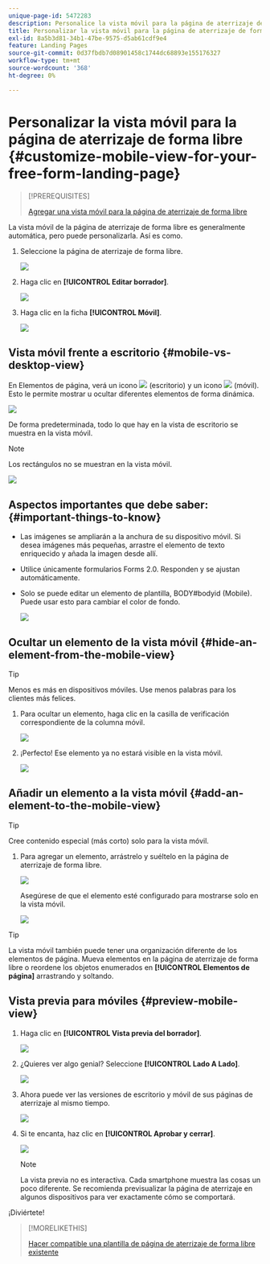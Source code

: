 ```yaml
---
unique-page-id: 5472283
description: Personalice la vista móvil para la página de aterrizaje de forma libre - Documentos de Marketo - Documentación del producto
title: Personalizar la vista móvil para la página de aterrizaje de forma libre
exl-id: 8a5b3d81-34b1-47be-9575-d5ab61cdf9e4
feature: Landing Pages
source-git-commit: 0d37fbdb7d08901458c1744dc68893e155176327
workflow-type: tm+mt
source-wordcount: '368'
ht-degree: 0%

---
```


# Personalizar la vista móvil para la página de aterrizaje de forma libre {#customize-mobile-view-for-your-free-form-landing-page}

>[!PREREQUISITES]
>
>[Agregar una vista móvil para la página de aterrizaje de forma libre](/help/marketo/product-docs/demand-generation/landing-pages/free-form-landing-pages/add-a-mobile-view-for-your-free-form-landing-page.md)

La vista móvil de la página de aterrizaje de forma libre es generalmente automática, pero puede personalizarla. Así es como.

1. Seleccione la página de aterrizaje de forma libre.

   ![](assets/selectlandingapge.jpg)

1. Haga clic en **[!UICONTROL Editar borrador]**.

   ![](assets/image2015-1-22-18-3a33-3a12.png)

1. Haga clic en la ficha **[!UICONTROL Móvil]**.

   ![](assets/image2015-1-22-18-3a31-3a40.png)

## Vista móvil frente a escritorio {#mobile-vs-desktop-view}

En Elementos de página, verá un icono ![](assets/image2015-1-22-18-3a39-3a53.png) (escritorio) y un icono ![](assets/image2015-1-22-18-3a40-3a31.png) (móvil). Esto le permite mostrar u ocultar diferentes elementos de forma dinámica.

![](assets/image2015-5-21-15-3a9-3a34.png)

De forma predeterminada, todo lo que hay en la vista de escritorio se muestra en la vista móvil.

>[!NOTE]
>
>Los rectángulos no se muestran en la vista móvil.

![](assets/image2015-5-21-15-3a12-3a2.png)

## Aspectos importantes que debe saber: {#important-things-to-know}

* Las imágenes se ampliarán a la anchura de su dispositivo móvil. Si desea imágenes más pequeñas, arrastre el elemento de texto enriquecido y añada la imagen desde allí.
* Utilice únicamente formularios Forms 2.0. Responden y se ajustan automáticamente.
* Solo se puede editar un elemento de plantilla, BODY#bodyid (Mobile). Puede usar esto para cambiar el color de fondo.

  ![](assets/image2015-5-21-15-3a15-3a47.png)

## Ocultar un elemento de la vista móvil {#hide-an-element-from-the-mobile-view}

>[!TIP]
>
>Menos es más en dispositivos móviles. Use menos palabras para los clientes más felices.

1. Para ocultar un elemento, haga clic en la casilla de verificación correspondiente de la columna móvil.

   ![](assets/image2015-5-21-15-3a28-3a17.png)

1. ¡Perfecto! Ese elemento ya no estará visible en la vista móvil.

   ![](assets/image2015-5-21-15-3a30-3a17.png)

## Añadir un elemento a la vista móvil {#add-an-element-to-the-mobile-view}

>[!TIP]
>
>Cree contenido especial (más corto) solo para la vista móvil.

1. Para agregar un elemento, arrástrelo y suéltelo en la página de aterrizaje de forma libre.

   ![](assets/image2015-5-21-15-3a32-3a22.png)

   Asegúrese de que el elemento esté configurado para mostrarse solo en la vista móvil.

   ![](assets/image2015-5-21-15-3a35-3a29.png)

>[!TIP]
>
>La vista móvil también puede tener una organización diferente de los elementos de página. Mueva elementos en la página de aterrizaje de forma libre o reordene los objetos enumerados en **[!UICONTROL Elementos de página]** arrastrando y soltando.

## Vista previa para móviles {#preview-mobile-view}

1. Haga clic en **[!UICONTROL Vista previa del borrador]**.

   ![](assets/image2015-5-21-15-3a36-3a35.png)

1. ¿Quieres ver algo genial? Seleccione **[!UICONTROL Lado A Lado]**.

   ![](assets/image2015-1-22-20-3a2-3a15.png)

1. Ahora puede ver las versiones de escritorio y móvil de sus páginas de aterrizaje al mismo tiempo.

   ![](assets/image2015-1-22-20-3a3-3a22.png)

1. Si te encanta, haz clic en **[!UICONTROL Aprobar y cerrar]**.

   ![](assets/image2015-1-22-20-3a5-3a36.png)

   >[!NOTE]
   >
   >La vista previa no es interactiva. Cada smartphone muestra las cosas un poco diferente. Se recomienda previsualizar la página de aterrizaje en algunos dispositivos para ver exactamente cómo se comportará.

¡Diviértete!

>[!MORELIKETHIS]
>
>[Hacer compatible una plantilla de página de aterrizaje de forma libre existente](/help/marketo/product-docs/demand-generation/landing-pages/landing-page-templates/make-an-existing-free-form-landing-page-template-mobile-compatible.md)
